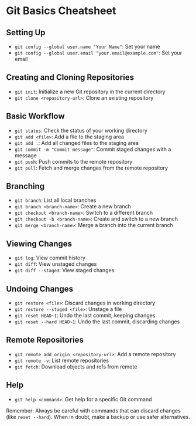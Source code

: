 # Git Basics Cheatsheet

## Setting Up
- `git config --global user.name "Your Name"`: Set your name
- `git config --global user.email "your.email@example.com"`: Set your email

## Creating and Cloning Repositories
- `git init`: Initialize a new Git repository in the current directory
- `git clone <repository-url>`: Clone an existing repository

## Basic Workflow
- `git status`: Check the status of your working directory
- `git add <file>`: Add a file to the staging area
- `git add .`: Add all changed files to the staging area
- `git commit -m "Commit message"`: Commit staged changes with a message
- `git push`: Push commits to the remote repository
- `git pull`: Fetch and merge changes from the remote repository

## Branching
- `git branch`: List all local branches
- `git branch <branch-name>`: Create a new branch
- `git checkout <branch-name>`: Switch to a different branch
- `git checkout -b <branch-name>`: Create and switch to a new branch
- `git merge <branch-name>`: Merge a branch into the current branch

## Viewing Changes
- `git log`: View commit history
- `git diff`: View unstaged changes
- `git diff --staged`: View staged changes

## Undoing Changes
- `git restore <file>`: Discard changes in working directory
- `git restore --staged <file>`: Unstage a file
- `git reset HEAD~1`: Undo the last commit, keeping changes
- `git reset --hard HEAD~1`: Undo the last commit, discarding changes

## Remote Repositories
- `git remote add origin <repository-url>`: Add a remote repository
- `git remote -v`: List remote repositories
- `git fetch`: Download objects and refs from remote

## Help
- `git help <command>`: Get help for a specific Git command

Remember: Always be careful with commands that can discard changes (like `reset --hard`). When in doubt, make a backup or use safer alternatives.
